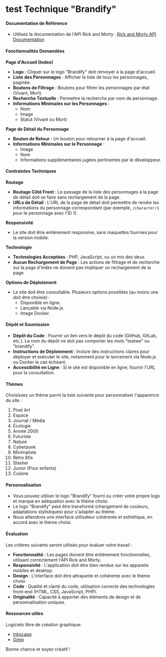 # test Technique "Brandify"

#### Documentation de Référence

-   Utilisez la documentation de l'API Rick and Morty : [Rick and Morty API Documentation](https://rickandmortyapi.com/documentation/)

#### Fonctionnalités Demandées

**Page d'Accueil (Index)**

-   **Logo** : Cliquer sur le logo "Brandify" doit renvoyer à la page d'accueil.
-   **Liste des Personnages** : Afficher la liste de tous les personnages, paginée.
-   **Boutons de Filtrage** : Boutons pour filtrer les personnages par état (Vivant, Mort).
-   **Recherche Textuelle** : Permettre la recherche par nom de personnage.
-   **Informations Minimales sur les Personnages** :
    -   Nom
    -   Image
    -   Statut (Vivant ou Mort)

**Page de Détail du Personnage**

-   **Bouton de Retour** : Un bouton pour retourner à la page d'accueil.
-   **Informations Minimales sur le Personnage** :
    -   Image
    -   Nom
    -   Informations supplémentaires jugées pertinentes par le développeur.

#### Contraintes Techniques

**Routage**

-   **Routage Côté Front** : Le passage de la liste des personnages à la page de détail doit se faire sans rechargement de la page.
-   **URLs de Détail** : L'URL de la page de détail doit permettre de rendre les informations du personnage correspondant (par exemple, `/character/1` pour le personnage avec l'ID 1).

**Responsivité**

-   Le site doit être entièrement responsive, sans maquettes fournies pour la version mobile.

**Technologie**

-   **Technologies Acceptées** : PHP, JavaScript, ou un mix des deux.
-   **Aucun Rechargement de Page** : Les actions de filtrage et de recherche sur la page d'index ne doivent pas impliquer un rechargement de la page.

**Options de Déploiement**

-   Le site doit être consultable. Plusieurs options possibles (au moins une doit être choisie) :
    -   Disponible en ligne.
    -   Lançable via Node.js.
    -   Image Docker.

#### Dépôt et Soumission

-   **Dépôt du Code** : Fournir un lien vers le dépôt du code (GitHub, GitLab, etc.). Le nom du dépôt ne doit pas comporter les mots "testwe" ou "brandify".
-   **Instructions de Déploiement** : Inclure des instructions claires pour déployer et exécuter le site, notamment pour le lancement via Node.js ou Docker le cas échéant.
-   **Accessibilité en Ligne** : Si le site est disponible en ligne, fournir l'URL pour la consultation.

#### Thèmes

Choisissez un thème parmi la liste suivante pour personnaliser l'apparence du site :

1.  Pixel Art
2.  Espace
3.  Journal / Média
4.  Écologie
5.  Année 2000
6.  Futuriste
7.  Nature
8.  Cyberpunk
9.  Minimaliste
10.  Rétro 80s
11.  Slasher
12.  Junior (Pour enfants)
13.  Cuisine

#### Personnalisation

-   Vous pouvez utiliser le logo "Brandify" fourni ou créer votre propre logo et marque en adéquation avec le thème choisi.
-   Le logo "Brandify" peut être transformé (changement de couleurs, adaptations stylistiques) pour s'adapter au thème.
-   Nous attendons une interface utilisateur cohérente et esthétique, en accord avec le thème choisi.

#### Évaluation

Les critères suivants seront utilisés pour évaluer votre travail :

-   **Fonctionnalité** : Les pages doivent être entièrement fonctionnelles, utilisant correctement l'API Rick and Morty.
-   **Responsivité** : L'application doit être bien rendue sur les appareils mobiles et desktop.
-   **Design** : L'interface doit être attrayante et cohérente avec le thème choisi.
-   **Code** : Qualité et clarté du code, utilisation correcte des technologies front-end (HTML, CSS, JavaScript, PHP).
-   **Originalité** : Capacité à apporter des éléments de design et de personnalisation uniques.


#### Ressources utiles 
Logiciels libre de création graphique: 
- [Inkscape](https://inkscape.org/fr/)
- [Gimp](https://www.gimp.org/downloads/)

Bonne chance et soyez créatif !

